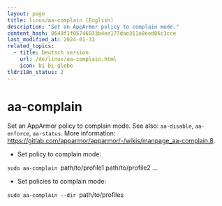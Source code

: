 ```yaml
---
layout: page
title: linux/aa-complain (English)
description: "Set an AppArmor policy to complain mode."
content_hash: 8649f1f05746033b4ee177dae311e8eed06c3cce
last_modified_at: 2024-01-31
related_topics:
  - title: Deutsch version
    url: /de/linux/aa-complain.html
    icon: bi bi-globe
tldri18n_status: 2
---
```

# aa-complain

Set an AppArmor policy to complain mode.
See also: `aa-disable`, `aa-enforce`, `aa-status`.
More information: <https://gitlab.com/apparmor/apparmor/-/wikis/manpage_aa-complain.8>.

- Set policy to complain mode:

`sudo aa-complain `<span class="tldr-var badge badge-pill bg-dark-lm bg-white-dm text-white-lm text-dark-dm font-weight-bold">path/to/profile1 path/to/profile2 ...</span>

- Set policies to complain mode:

`sudo aa-complain --dir `<span class="tldr-var badge badge-pill bg-dark-lm bg-white-dm text-white-lm text-dark-dm font-weight-bold">path/to/profiles</span>
